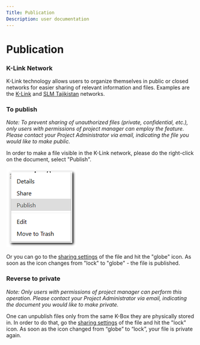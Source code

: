 ```yaml
---
Title: Publication
Description: user documentation
---
```

# Publication

### K-Link Network

K-Link technology allows users to organize themselves in public or closed networks for easier sharing of relevant information and files. Examples are the [K-Link](https://klink.asia/) and [SLM Tajikistan](https://slmtj.net/) networks.

### To publish

_Note: To prevent sharing of unauthorized files (private, confidential, etc.), only users with permissions of project manager can employ the feature. Please contact your Project Administrator via email, indicating the file you would like to make public._

In order to make a file visible in the K-Link network, please do the right-click on the document, select "Publish". 

![publish](./images/publish.png)

Or you can go to the [sharing settings](./share.md) of the file and hit the "globe" icon. As soon as the icon changes from "lock" to "globe" - the file is published.  

### Reverse to private

_Note: Only users with permissions of project manager can perform this operation. Please contact your Project Administrator via email, indicating the document you would like to make private._

One can unpublish files only from the same K-Box they are physically stored in. In order to do that, go the [sharing settings](./share.md) of the file and hit the "lock" icon. As soon as the icon changed from “globe” to “lock”, your file is private again.          

